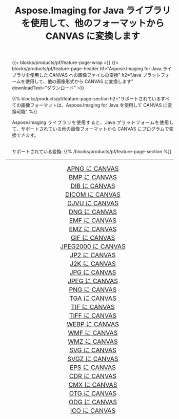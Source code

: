 ﻿---
title: Aspose.Imaging for Java ライブラリを使用して、他のフォーマットから CANVAS に変換します 
weight: 3920
url: /ja/java/conversion/to/canvas/ 
lang: ja
langdirlevel: 2
locales: zh-hans,ja,it,ru,de,es,fr,nl,id,lt,pl,pt,vi,tr,ko,zh-hant,ar,hi,th,sv,cs,uk,he
description: Aspose.Imaging を使用すると、Java を使用して他のフォーマットから CANVAS に変換できます。
---

{{< blocks/products/pf/feature-page-wrap >}}
{{< blocks/products/pf/feature-page-header h1="Aspose.Imaging for Java ライブラリを使用した CANVAS への画像ファイルの変換" h2="Java プラットフォームを使用して、他の画像形式から CANVAS に変換します" downloadText="ダウンロード" >}}


{{% blocks/products/pf/feature-page-section  h2="サポートされているすべての画像フォーマットは、Aspose.Imaging for Java を使用して CANVAS に変換可能" %}}
<p align=justify>Aspose.Imaging ライブラリを使用すると、Java プラットフォームを使用して、サポートされている他の画像フォーマットから CANVAS にプログラムで変換できます。</p>
<br/>
サポートされている変換:
{{% /blocks/products/pf/feature-page-section %}}
<div class="container-fluid productfamilypage bg-gray">
    <div class="convertypes bg-gray agp-content section">
        <div class="container">
		<hr style="margin-left:-20px;"/>
		<div class="row other-converters" style="gap: 10px;font-size: 19px;text-align:center;">
		    <div class='col-md-2 other-converter remove-lp remove-rp'><a href="/imaging/ja/java/conversion/apng-to-canvas/" style="padding:15px;">APNG に CANVAS</a></div>
<div class='col-md-2 other-converter remove-lp remove-rp'><a href="/imaging/ja/java/conversion/bmp-to-canvas/" style="padding:15px;">BMP に CANVAS</a></div>
<div class='col-md-2 other-converter remove-lp remove-rp'><a href="/imaging/ja/java/conversion/dib-to-canvas/" style="padding:15px;">DIB に CANVAS</a></div>
<div class='col-md-2 other-converter remove-lp remove-rp'><a href="/imaging/ja/java/conversion/dicom-to-canvas/" style="padding:15px;">DICOM に CANVAS</a></div>
<div class='col-md-2 other-converter remove-lp remove-rp'><a href="/imaging/ja/java/conversion/djvu-to-canvas/" style="padding:15px;">DJVU に CANVAS</a></div>
<div class='col-md-2 other-converter remove-lp remove-rp'><a href="/imaging/ja/java/conversion/dng-to-canvas/" style="padding:15px;">DNG に CANVAS</a></div>
<div class='col-md-2 other-converter remove-lp remove-rp'><a href="/imaging/ja/java/conversion/emf-to-canvas/" style="padding:15px;">EMF に CANVAS</a></div>
<div class='col-md-2 other-converter remove-lp remove-rp'><a href="/imaging/ja/java/conversion/emz-to-canvas/" style="padding:15px;">EMZ に CANVAS</a></div>
<div class='col-md-2 other-converter remove-lp remove-rp'><a href="/imaging/ja/java/conversion/gif-to-canvas/" style="padding:15px;">GIF に CANVAS</a></div>
<div class='col-md-2 other-converter remove-lp remove-rp'><a href="/imaging/ja/java/conversion/jpeg2000-to-canvas/" style="padding:15px;">JPEG2000 に CANVAS</a></div>
<div class='col-md-2 other-converter remove-lp remove-rp'><a href="/imaging/ja/java/conversion/jp2-to-canvas/" style="padding:15px;">JP2 に CANVAS</a></div>
<div class='col-md-2 other-converter remove-lp remove-rp'><a href="/imaging/ja/java/conversion/j2k-to-canvas/" style="padding:15px;">J2K に CANVAS</a></div>
<div class='col-md-2 other-converter remove-lp remove-rp'><a href="/imaging/ja/java/conversion/jpg-to-canvas/" style="padding:15px;">JPG に CANVAS</a></div>
<div class='col-md-2 other-converter remove-lp remove-rp'><a href="/imaging/ja/java/conversion/jpeg-to-canvas/" style="padding:15px;">JPEG に CANVAS</a></div>
<div class='col-md-2 other-converter remove-lp remove-rp'><a href="/imaging/ja/java/conversion/png-to-canvas/" style="padding:15px;">PNG に CANVAS</a></div>
<div class='col-md-2 other-converter remove-lp remove-rp'><a href="/imaging/ja/java/conversion/tga-to-canvas/" style="padding:15px;">TGA に CANVAS</a></div>
<div class='col-md-2 other-converter remove-lp remove-rp'><a href="/imaging/ja/java/conversion/tif-to-canvas/" style="padding:15px;">TIF に CANVAS</a></div>
<div class='col-md-2 other-converter remove-lp remove-rp'><a href="/imaging/ja/java/conversion/tiff-to-canvas/" style="padding:15px;">TIFF に CANVAS</a></div>
<div class='col-md-2 other-converter remove-lp remove-rp'><a href="/imaging/ja/java/conversion/webp-to-canvas/" style="padding:15px;">WEBP に CANVAS</a></div>
<div class='col-md-2 other-converter remove-lp remove-rp'><a href="/imaging/ja/java/conversion/wmf-to-canvas/" style="padding:15px;">WMF に CANVAS</a></div>
<div class='col-md-2 other-converter remove-lp remove-rp'><a href="/imaging/ja/java/conversion/wmz-to-canvas/" style="padding:15px;">WMZ に CANVAS</a></div>
<div class='col-md-2 other-converter remove-lp remove-rp'><a href="/imaging/ja/java/conversion/svg-to-canvas/" style="padding:15px;">SVG に CANVAS</a></div>
<div class='col-md-2 other-converter remove-lp remove-rp'><a href="/imaging/ja/java/conversion/svgz-to-canvas/" style="padding:15px;">SVGZ に CANVAS</a></div>
<div class='col-md-2 other-converter remove-lp remove-rp'><a href="/imaging/ja/java/conversion/eps-to-canvas/" style="padding:15px;">EPS に CANVAS</a></div>
<div class='col-md-2 other-converter remove-lp remove-rp'><a href="/imaging/ja/java/conversion/cdr-to-canvas/" style="padding:15px;">CDR に CANVAS</a></div>
<div class='col-md-2 other-converter remove-lp remove-rp'><a href="/imaging/ja/java/conversion/cmx-to-canvas/" style="padding:15px;">CMX に CANVAS</a></div>
<div class='col-md-2 other-converter remove-lp remove-rp'><a href="/imaging/ja/java/conversion/otg-to-canvas/" style="padding:15px;">OTG に CANVAS</a></div>
<div class='col-md-2 other-converter remove-lp remove-rp'><a href="/imaging/ja/java/conversion/odg-to-canvas/" style="padding:15px;">ODG に CANVAS</a></div>
<div class='col-md-2 other-converter remove-lp remove-rp'><a href="/imaging/ja/java/conversion/ico-to-canvas/" style="padding:15px;">ICO に CANVAS</a></div>
                </div>
        </div>
    </div>
</div>
<br/>

